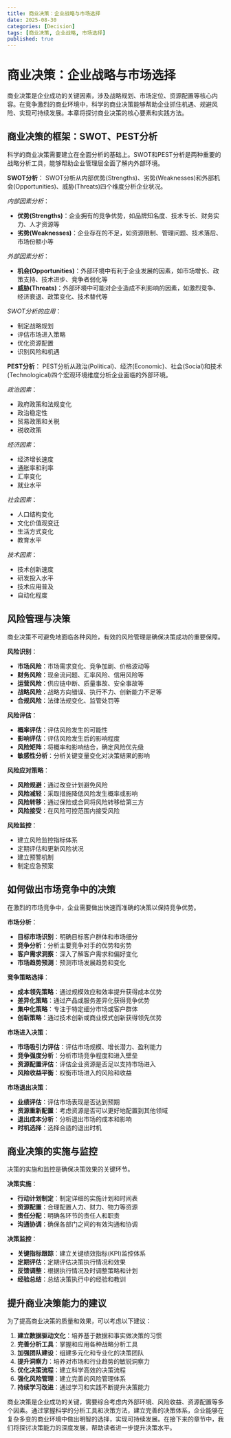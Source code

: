 ```yaml
---
title: 商业决策：企业战略与市场选择
date: 2025-08-30
categories: [Decision]
tags: [商业决策, 企业战略, 市场选择]
published: true
---
```


# 商业决策：企业战略与市场选择

商业决策是企业成功的关键因素，涉及战略规划、市场定位、资源配置等核心内容。在竞争激烈的商业环境中，科学的商业决策能够帮助企业抓住机遇、规避风险、实现可持续发展。本章将探讨商业决策的核心要素和实践方法。

## 商业决策的框架：SWOT、PEST分析

科学的商业决策需要建立在全面分析的基础上。SWOT和PEST分析是两种重要的战略分析工具，能够帮助企业管理层全面了解内外部环境。

**SWOT分析**：
SWOT分析从内部优势(Strengths)、劣势(Weaknesses)和外部机会(Opportunities)、威胁(Threats)四个维度分析企业状况。

*内部因素分析*：
- **优势(Strengths)**：企业拥有的竞争优势，如品牌知名度、技术专长、财务实力、人才资源等
- **劣势(Weaknesses)**：企业存在的不足，如资源限制、管理问题、技术落后、市场份额小等

*外部因素分析*：
- **机会(Opportunities)**：外部环境中有利于企业发展的因素，如市场增长、政策支持、技术进步、竞争者弱化等
- **威胁(Threats)**：外部环境中可能对企业造成不利影响的因素，如激烈竞争、经济衰退、政策变化、技术替代等

*SWOT分析的应用*：
- 制定战略规划
- 评估市场进入策略
- 优化资源配置
- 识别风险和机遇

**PEST分析**：
PEST分析从政治(Political)、经济(Economic)、社会(Social)和技术(Technological)四个宏观环境维度分析企业面临的外部环境。

*政治因素*：
- 政府政策和法规变化
- 政治稳定性
- 贸易政策和关税
- 税收政策

*经济因素*：
- 经济增长速度
- 通胀率和利率
- 汇率变化
- 就业水平

*社会因素*：
- 人口结构变化
- 文化价值观变迁
- 生活方式变化
- 教育水平

*技术因素*：
- 技术创新速度
- 研发投入水平
- 技术应用普及
- 自动化程度

## 风险管理与决策

商业决策不可避免地面临各种风险，有效的风险管理是确保决策成功的重要保障。

**风险识别**：
- **市场风险**：市场需求变化、竞争加剧、价格波动等
- **财务风险**：现金流问题、汇率风险、信用风险等
- **运营风险**：供应链中断、质量事故、安全事故等
- **战略风险**：战略方向错误、执行不力、创新能力不足等
- **合规风险**：法律法规变化、监管处罚等

**风险评估**：
- **概率评估**：评估风险发生的可能性
- **影响评估**：评估风险发生后的影响程度
- **风险矩阵**：将概率和影响结合，确定风险优先级
- **敏感性分析**：分析关键变量变化对决策结果的影响

**风险应对策略**：
- **风险规避**：通过改变计划避免风险
- **风险减轻**：采取措施降低风险发生概率或影响
- **风险转移**：通过保险或合同将风险转移给第三方
- **风险接受**：在风险可控范围内接受风险

**风险监控**：
- 建立风险监控指标体系
- 定期评估和更新风险状况
- 建立预警机制
- 制定应急预案

## 如何做出市场竞争中的决策

在激烈的市场竞争中，企业需要做出快速而准确的决策以保持竞争优势。

**市场分析**：
- **目标市场识别**：明确目标客户群体和市场细分
- **竞争分析**：分析主要竞争对手的优势和劣势
- **客户需求洞察**：深入了解客户需求和偏好变化
- **市场趋势预测**：预测市场发展趋势和变化

**竞争策略选择**：
- **成本领先策略**：通过规模效应和效率提升获得成本优势
- **差异化策略**：通过产品或服务差异化获得竞争优势
- **集中化策略**：专注于特定细分市场或客户群体
- **创新策略**：通过技术创新或商业模式创新获得领先优势

**市场进入决策**：
- **市场吸引力评估**：评估市场规模、增长潜力、盈利能力
- **竞争强度分析**：分析市场竞争程度和进入壁垒
- **资源配置评估**：评估企业资源是否足以支持市场进入
- **风险收益平衡**：权衡市场进入的风险和收益

**市场退出决策**：
- **业绩评估**：评估市场表现是否达到预期
- **资源重新配置**：考虑资源是否可以更好地配置到其他领域
- **退出成本分析**：分析退出市场的成本和影响
- **时机选择**：选择合适的退出时机

## 商业决策的实施与监控

决策的实施和监控是确保决策效果的关键环节。

**决策实施**：
- **行动计划制定**：制定详细的实施计划和时间表
- **资源配置**：合理配置人力、财力、物力等资源
- **责任分配**：明确各环节的责任人和职责
- **沟通协调**：确保各部门之间的有效沟通和协调

**决策监控**：
- **关键指标跟踪**：建立关键绩效指标(KPI)监控体系
- **定期评估**：定期评估决策执行情况和效果
- **反馈调整**：根据执行情况及时调整策略和计划
- **经验总结**：总结决策执行中的经验和教训

## 提升商业决策能力的建议

为了提高商业决策的质量和效果，可以考虑以下建议：

1. **建立数据驱动文化**：培养基于数据和事实做决策的习惯
2. **完善分析工具**：掌握和应用各种战略分析工具
3. **加强团队建设**：组建多元化和专业化的决策团队
4. **提升洞察力**：培养对市场和行业趋势的敏锐洞察力
5. **优化决策流程**：建立科学高效的决策流程
6. **强化风险管理**：建立完善的风险管理体系
7. **持续学习改进**：通过学习和实践不断提升决策能力

商业决策是企业成功的关键，需要综合考虑内外部环境、风险收益、资源配置等多个因素。通过掌握科学的分析工具和决策方法，建立完善的决策体系，企业能够在复杂多变的商业环境中做出明智的选择，实现可持续发展。在接下来的章节中，我们将探讨决策能力的深度发展，帮助读者进一步提升决策水平。